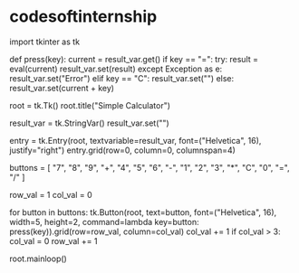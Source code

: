 # codesoftinternship
import tkinter as tk

def press(key):
    current = result_var.get()
    if key == "=":
        try:
            result = eval(current)
            result_var.set(result)
        except Exception as e:
            result_var.set("Error")
    elif key == "C":
        result_var.set("")
    else:
        result_var.set(current + key)

root = tk.Tk()
root.title("Simple Calculator")

result_var = tk.StringVar()
result_var.set("")

entry = tk.Entry(root, textvariable=result_var, font=("Helvetica", 16), justify="right")
entry.grid(row=0, column=0, columnspan=4)

buttons = [
    "7", "8", "9", "+",
    "4", "5", "6", "-",
    "1", "2", "3", "*",
    "C", "0", "=", "/"
]

row_val = 1
col_val = 0

for button in buttons:
    tk.Button(root, text=button, font=("Helvetica", 16), width=5, height=2, command=lambda key=button: press(key)).grid(row=row_val, column=col_val)
    col_val += 1
    if col_val > 3:
        col_val = 0
        row_val += 1

root.mainloop()

